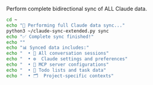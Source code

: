 Perform complete bidirectional sync of ALL Claude data.

```bash
cd ~
echo "🔄 Performing full Claude data sync..."
python3 ~/claude-sync-extended.py sync
echo "✅ Complete sync finished!"
echo ""
echo "📊 Synced data includes:"
echo "  • 💬 All conversation sessions"
echo "  • ⚙️  Claude settings and preferences" 
echo "  • 🔌 MCP server configurations"
echo "  • 📝 Todo lists and task data"
echo "  • 🗂️  Project-specific contexts"
```
